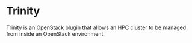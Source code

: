 Trinity
=======

Trinity is an OpenStack plugin that allows an HPC cluster to be managed from inside an OpenStack environment.
